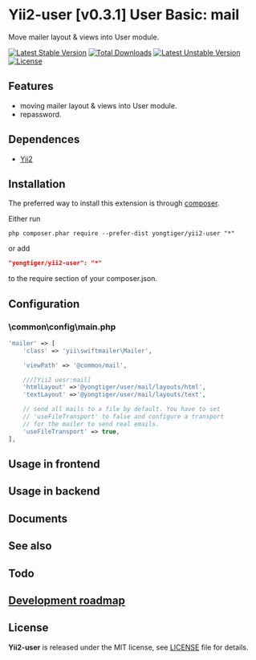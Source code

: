 # Yii2-user [v0.3.1] User Basic: mail

Move mailer layout & views into User module.

[![Latest Stable Version](https://poser.pugx.org/yongtiger/yii2-user/v/stable)](https://packagist.org/packages/yongtiger/yii2-user)
[![Total Downloads](https://poser.pugx.org/yongtiger/yii2-user/downloads)](https://packagist.org/packages/yongtiger/yii2-user) 
[![Latest Unstable Version](https://poser.pugx.org/yongtiger/yii2-user/v/unstable)](https://packagist.org/packages/yongtiger/yii2-user)
[![License](https://poser.pugx.org/yongtiger/yii2-user/license)](https://packagist.org/packages/yongtiger/yii2-user)


## Features

* moving mailer layout & views into User module.
* repassword.


## Dependences

* [Yii2](https://github.com/yiisoft/yii2)


## Installation   

The preferred way to install this extension is through [composer](http://getcomposer.org/download/).

Either run

```
php composer.phar require --prefer-dist yongtiger/yii2-user "*"
```

or add

```json
"yongtiger/yii2-user": "*"
```

to the require section of your composer.json.


## Configuration

### \common\config\main.php
```php
'mailer' => [
    'class' => 'yii\swiftmailer\Mailer',

    'viewPath' => '@common/mail',

    ///[Yii2 uesr:mail]
    'htmlLayout' =>'@yongtiger/user/mail/layouts/html',
    'textLayout' =>'@yongtiger/user/mail/layouts/text',

    // send all mails to a file by default. You have to set
    // 'useFileTransport' to false and configure a transport
    // for the mailer to send real emails.
    'useFileTransport' => true,
],
```


## Usage in frontend

## Usage in backend


## Documents


## See also



## Todo


## [Development roadmap](docs/development-roadmap.md)


## License 
**Yii2-user** is released under the MIT license, see [LICENSE](https://opensource.org/licenses/MIT) file for details.

